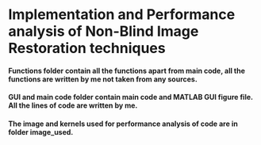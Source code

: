 # Implementation and Performance analysis of Non-Blind Image Restoration techniques
#### Functions folder contain all the functions apart from main code, all the functions are written by me not taken from any sources.
#### GUI and main code folder contain main code and MATLAB GUI figure file. All the lines of code are written by me.
#### The image and kernels used for performance analysis of code are in folder image_used. 
